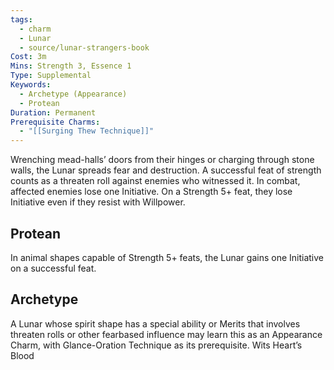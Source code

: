 ```yaml
---
tags:
  - charm
  - Lunar
  - source/lunar-strangers-book
Cost: 3m
Mins: Strength 3, Essence 1
Type: Supplemental
Keywords:
  - Archetype (Appearance)
  - Protean
Duration: Permanent
Prerequisite Charms:
  - "[[Surging Thew Technique]]"
---
```

Wrenching mead-halls’ doors from their hinges or charging through stone walls, the Lunar spreads fear and destruction.
A successful feat of strength counts as a threaten roll against enemies who witnessed it. In combat, affected enemies lose one Initiative. On a Strength 5+ feat, they lose Initiative even if they resist with Willpower.

## Protean 
In animal shapes capable of Strength 5+ feats, the Lunar gains one Initiative on a successful feat.

## Archetype 
A Lunar whose spirit shape has a special ability or Merits that involves threaten rolls or other fearbased influence may learn this as an Appearance Charm, with Glance-Oration Technique as its prerequisite.
Wits Heart’s Blood